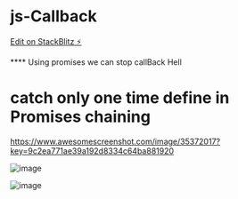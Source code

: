 # js-Callback

[Edit on StackBlitz ⚡️](https://stackblitz.com/edit/js-kyrwg7)

\*\*\*\* Using promises we can stop callBack Hell

# catch only one time define in Promises chaining
https://www.awesomescreenshot.com/image/35372017?key=9c2ea771ae39a192d8334c64ba881920

![image](https://user-images.githubusercontent.com/99024438/207840180-f0c89888-72cb-4f9c-bd88-79a5f927cab9.png)

![image](https://user-images.githubusercontent.com/99024438/207844402-a9fa1bad-2ecd-4263-82fd-f36b31954da8.png)

